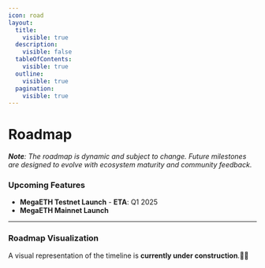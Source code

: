 ```yaml
---
icon: road
layout:
  title:
    visible: true
  description:
    visible: false
  tableOfContents:
    visible: true
  outline:
    visible: true
  pagination:
    visible: true
---
```


# Roadmap

_**Note**: The roadmap is dynamic and subject to change. Future milestones are designed to evolve with ecosystem maturity and community feedback._

### Upcoming Features

* **MegaETH Testnet Launch** - **ETA**: Q1 2025
* **MegaETH Mainnet Launch**

***

### Roadmap Visualization

A visual representation of the timeline is **currently under construction**.🚧✨
